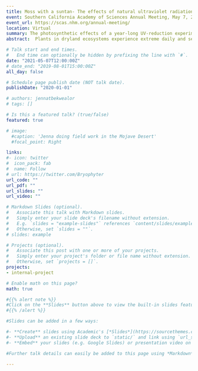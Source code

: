 ```yaml
---
title: Moss with a suntan- The effects of natural ultraviolet radiation on the Mojave Desert moss 𝙎𝙮𝙣𝙩𝙧𝙞𝙘𝙝𝙞𝙖 𝙘𝙖𝙣𝙞𝙣𝙚𝙧𝙫𝙞𝙨
event: Southern California Academy of Sciences Annual Meeting, May 7, 2021
event_url: https://scas.nhm.org/annual-meeting/
location: Virtual
summary: The photosynthetic effects of a year-long UV-reduction experiment on natural populations of Syntrichia caninervis.
abstract:  Plants in dryland ecosystems experience extreme daily and seasonal fluctuations in light, temperature, and water availability. We used an in-situ field experiment to uncover the effects of natural and reduced levels of UV radiation on plant color, photosynthetic biology, and the transcriptome in the desiccation-tolerant desert moss Syntrichia caninervis. We tested the hypotheses that:. (1) S. caninervis plants develop a darkly pigmented suntan in the presence of UV radiation, and thus will be less darkly pigmented when UV is removed, (2) S. caninervis dissipates excess sunlight in a sustained manner while dry and unable to perform photosynthesis, and (3) a reduction of UV radiation will result in improved recovery of photosynthetic efficiency. UV-filtering windows and UV-transmitting controls windows were placed over S. caninervis cushions in the Mojave Desert for one year before plants were collected and analyzed. All field-collected plants had extremely low photosynthetic efficiency after initial rehydration but recovered over eight days in lab-simulated winter conditions. UV-filtered plants had lower photosynthetic efficiency during recovery, higher concentrations of photoprotective pigments and antioxidants such as zeaxanthin and tocopherols, and lower concentrations neoxanthin and chlorophyll b than plants exposed to near natural UV levels. Furthermore, UV-filtered plants were significantly greener than UV-transmitted or un-manipulated site reference plants, which were dark brown as is characteristic of this species. Field-grown S. caninervis underwent sustained thermal quenching that took days to relax and for efficient photosynthesis to resume. Reduction of solar UV radiation adversely affected recovery of photosynthetic efficiency following rehydration.

# Talk start and end times.
#   End time can optionally be hidden by prefixing the line with `#`.
date: "2021-05-07T12:00:00Z"
# date_end: "2019-08-01T15:00:00Z"
all_day: false

# Schedule page publish date (NOT talk date).
publishDate: "2020-01-01"

# authors: jennatbekwealor
# tags: []

# Is this a featured talk? (true/false)
featured: true

# image:
  #caption: 'Jenna doing field work in the Mojave Desert'
  #focal_point: Right

links:
#- icon: twitter
#  icon_pack: fab
#  name: Follow
# url: https://twitter.com/Bryophyter
url_code: ""
url_pdf: ""
url_slides: ""
url_video: ""

# Markdown Slides (optional).
#   Associate this talk with Markdown slides.
#   Simply enter your slide deck's filename without extension.
#   E.g. `slides = "example-slides"` references `content/slides/example-slides.md`.
#   Otherwise, set `slides = ""`.
# slides: example

# Projects (optional).
#   Associate this post with one or more of your projects.
#   Simply enter your project's folder or file name without extension.
#   Otherwise, set `projects = []`.
projects:
- internal-project

# Enable math on this page?
math: true

#{{% alert note %}}
#Click on the **Slides** button above to view the built-in slides feature.
#{{% /alert %}}

#Slides can be added in a few ways:

#- **Create** slides using Academic's [*Slides*](https://sourcethemes.com/academic/docs/managing-content/#create-slides) feature and link using `slides` parameter in the front matter of the talk file
#- **Upload** an existing slide deck to `static/` and link using `url_slides` parameter in the front matter of the talk file
#- **Embed** your slides (e.g. Google Slides) or presentation video on this page using [shortcodes](https://sourcethemes.com/academic/docs/writing-markdown-latex/).

#Further talk details can easily be added to this page using *Markdown* and $\rm \LaTeX$ math code.

---
```


